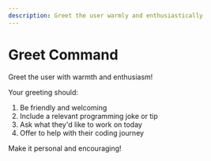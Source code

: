 ```yaml
---
description: Greet the user warmly and enthusiastically
---
```


# Greet Command

Greet the user with warmth and enthusiasm!

Your greeting should:
1. Be friendly and welcoming
2. Include a relevant programming joke or tip
3. Ask what they'd like to work on today
4. Offer to help with their coding journey

Make it personal and encouraging!
